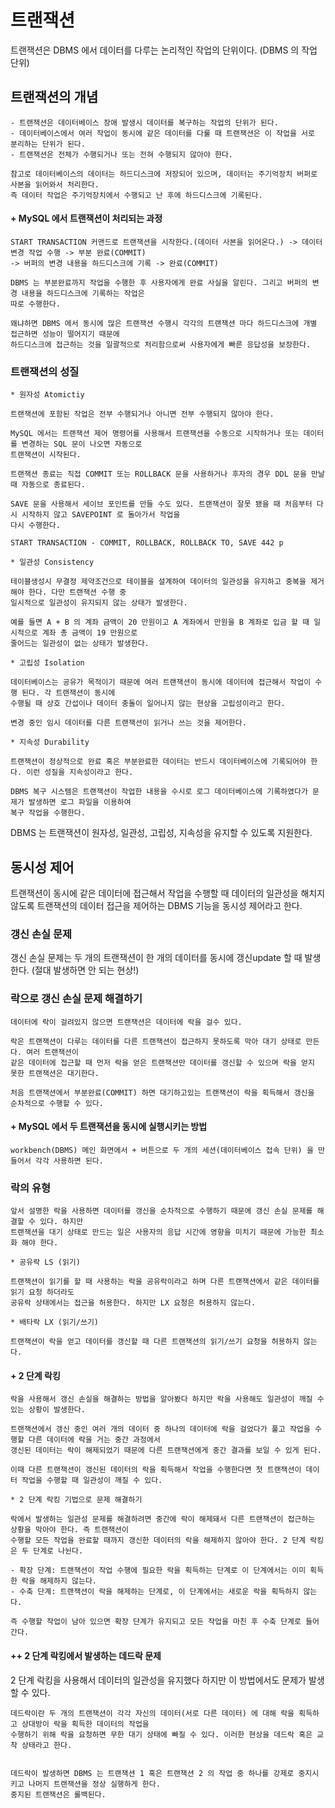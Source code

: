 # 트랜잭션 

트랜잭션은 DBMS 에서 데이터를 다루는 논리적인 작업의 단위이다. (DBMS 의 작업 단위)

## 트랜잭션의 개념 
```
- 트랜잭션은 데이터베이스 장애 발생시 데이터를 복구하는 작업의 단위가 된다.
- 데이터베이스에서 여러 작업이 동시에 같은 데이터를 다룰 때 트랜잭션은 이 작업을 서로 분리하는 단위가 된다.
- 트랜잭션은 전체가 수행되거나 또는 전혀 수행되지 않아야 한다.

참고로 데이터베이스의 데이터는 하드디스크에 저장되어 있으며, 데이터는 주기억장치 버퍼로 사본을 읽어와서 처리한다.
즉 데이터 작업은 주기억장치에서 수행되고 난 후에 하드디스크에 기록된다.
```
#### + MySQL 에서 트랜잭션이 처리되는 과정
```
START TRANSACTION 커맨드로 트랜잭션을 시작한다.(데이터 사본을 읽어온다.) -> 데이터 변경 작업 수행 -> 부분 완료(COMMIT)
-> 버퍼의 변경 내용을 하드디스크에 기록 -> 완료(COMMIT)

DBMS 는 부분완료까지 작업을 수행한 후 사용자에게 완료 사실을 알린다. 그리고 버퍼의 변경 내용을 하드디스크에 기록하는 작업은
따로 수행한다.

왜냐하면 DBMS 에서 동시에 많은 트랜잭션 수행시 각각의 트랜잭션 마다 하드디스크에 개별 접근하면 성능이 떨어지기 때문에
하드디스크에 접근하는 것을 일괄적으로 처리함으로써 사용자에게 빠른 응답성을 보장한다. 
```
### 트랜잭션의 성질 
```
* 원자성 Atomictiy

트랜잭션에 포함된 작업은 전부 수행되거나 아니면 전부 수행되지 않아야 한다.

MySQL 에서는 트랜잭션 제어 명령어를 사용해서 트랜잭션을 수동으로 시작하거나 또는 데이터를 변경하는 SQL 문이 나오면 자동으로
트랜잭션이 시작된다.

트랜잭션 종료는 직접 COMMIT 또는 ROLLBACK 문을 사용하거나 후자의 경우 DDL 문을 만날 때 자동으로 종료된다.

SAVE 문을 사용해서 세이브 포인트를 만들 수도 있다. 트랜잭션이 잘못 됐을 때 처음부터 다시 시작하지 않고 SAVEPOINT 로 돌아가서 작업을
다시 수행한다.

START TRANSACTION - COMMIT, ROLLBACK, ROLLBACK TO, SAVE 442 p
```
```
* 일관성 Consistency

테이블생성시 무결정 제약조건으로 테이블을 설계하여 데이터의 일관성을 유지하고 중복을 제거해야 한다. 다만 트랜잭션 수행 중
일시적으로 일관성이 유지되지 않는 상태가 발생한다.

예를 들면 A + B 의 계좌 금액이 20 만원이고 A 계좌에서 만원을 B 계좌로 입금 할 때 일시적으로 계좌 총 금액이 19 만원으로
줄어드는 일관성이 없는 상태가 발생한다. 
```
```
* 고립성 Isolation

데이터베이스는 공유가 목적이기 때문에 여러 트랜잭션이 동시에 데이터에 접근해서 작업이 수행 된다. 각 트랜잭션이 동시에
수행될 때 상호 간섭이나 데이터 충돌이 일어나지 않는 현상을 고립성이라고 한다.

변경 중인 임시 데이터를 다른 트랜잭션이 읽거나 쓰는 것을 제어한다.
```
```
* 지속성 Durability

트랜잭션이 정상적으로 완료 혹은 부분완료한 데이터는 반드시 데이터베이스에 기록되어야 한다. 이런 성질을 지속성이라고 한다.

DBMS 복구 시스템은 트랜잭션이 작업한 내용을 수시로 로그 데이터베이스에 기록하였다가 문제가 발생하면 로그 파일을 이용하여
복구 작업을 수행한다. 
```

DBMS 는 트랜잭션이 원자성, 일관성, 고립성, 지속성을 유지할 수 있도록 지원한다. 

## 동시성 제어

트랜잭션이 동시에 같은 데이터에 접근해서 작업을 수행할 때 데이터의 일관성을 해치지 않도록 트랜잭션의 데이터 접근을 제어하는 DBMS 기능을 동시성 제어라고 한다.

### 갱신 손실 문제

갱신 손실 문제는 두 개의 트랜잭션이 한 개의 데이터를 동시에 갱신update 할 때 발생한다. (절대 발생하면 안 되는 현상!)

### 락으로 갱신 손실 문제 해결하기
```
데이터에 락이 걸려있지 않으면 트랜잭션은 데이터에 락을 걸수 있다.

락은 트랜잭션이 다루는 데이터를 다른 트랜잭션이 접근하지 못하도록 막아 대기 상태로 만든다. 여러 트랜잭션이
같은 데이터에 접근할 때 먼저 락을 얻은 트랜잭션만 데이터를 갱신할 수 있으며 락을 얻지 못한 트랜잭션은 대기한다.

처음 트랜잭션에서 부분완료(COMMIT) 하면 대기하고있는 트랜잭션이 락을 획득해서 갱신을 순차적으로 수행할 수 있다.
```
#### + MySQL 에서 두 트랜잭션을 동시에 실행시키는 방법
```
workbench(DBMS) 메인 화면에서 + 버튼으로 두 개의 세션(데이터베이스 접속 단위) 을 만들어서 각각 사용하면 된다.
```
### 락의 유형
```
앞서 설명한 락을 사용하면 데이터를 갱신을 순차적으로 수행하기 때문에 갱신 손실 문제를 해결할 수 있다. 하지만 
트랜잭션을 대기 상태로 만드는 일은 사용자의 응답 시간에 영향을 미치기 때문에 가능한 최소화 해야 한다.
```
```
* 공유락 LS (읽기)

트랜잭션이 읽기를 할 때 사용하는 락을 공유락이라고 하며 다른 트랜잭션에서 같은 데이터를 읽기 요청 하더라도
공유락 상태에서는 접근을 허용한다. 하지만 LX 요청은 허용하지 않는다.
```
```
* 배타락 LX (읽기/쓰기)

트랜잭션이 락을 얻고 데이터를 갱신할 때 다른 트랜잭션의 읽기/쓰기 요청을 허용하지 않는다.
```
#### + 2 단계 락킹
```
락을 사용해서 갱신 손실을 해결하는 방법을 알아봤다 하지만 락을 사용해도 일관성이 깨질 수 있는 상황이 발생한다.

트랜잭션에서 갱신 중인 여러 개의 데이터 중 하나의 데이터에 락을 걸었다가 풀고 작업을 수행할 다른 데이터에 락을 거는 중간 과정에서
갱신된 데이터는 락이 해제되었기 때문에 다른 트랜잭션에게 중간 결과를 보일 수 있게 된다.

이때 다른 트랜잭션이 갱신된 데이터의 락을 획득해서 작업을 수행한다면 첫 트랜잭션이 데이터 작업을 수행할 때 일관성이 깨질 수 있다.
```
```
* 2 단계 락킹 기법으로 문제 해결하기

락에서 발생하는 일관성 문제를 해결하려면 중간에 락이 해제돼서 다른 트랜잭션이 접근하는 상황을 막아야 한다. 즉 트랜잭션이
수행할 모든 작업을 완료할 때까지 갱신한 데이터의 락을 해제하지 않아야 한다. 2 단계 락킹은 두 단계로 나뉜다.

- 확장 단계: 트랜잭션이 작업 수행에 필요한 락을 획득하는 단계로 이 단계에서는 이미 획득한 락을 해제하지 않는다.
- 수축 단계: 트랜잭션이 락을 해제하는 단계로, 이 단계에서는 새로운 락을 획득하지 않는다.

즉 수행할 작업이 남아 있으면 확장 단계가 유지되고 모든 작업을 마친 후 수축 단계로 들어간다.
```
#### ++ 2 단계 락킹에서 발생하는 데드락 문제 

2 단계 락킹을 사용해서 데이터의 일관성을 유지했다 하지만 이 방법에서도 문제가 발생할 수 있다.

```
데드락이란 두 개의 트랜잭션이 각각 자신의 데이터(서로 다른 데이터) 에 대해 락을 획득하고 상대방이 락을 획득한 데이터의 작업을
수행하기 위해 락을 요청하면 무한 대기 상태에 빠질 수 있다. 이러한 현상을 데드락 혹은 교착 상태라고 한다.


데드락이 발생하면 DBMS 는 트랜잭션 1 혹은 트랜잭션 2 의 작업 중 하나를 강제로 중지시키고 나머지 트랜잭션을 정상 실행하게 한다.
중지된 트랜잭션은 롤백된다.
```




